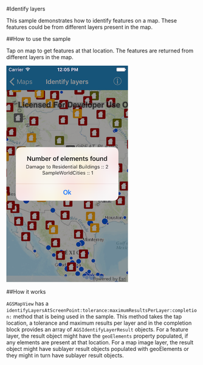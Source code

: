 #Identify layers

This sample demonstrates how to identify features on a map. These features could be from different layers present in the map.

##How to use the sample

Tap on map to get features at that location. The features are returned from different layers in the map.

![](image1.png)

##How it works

`AGSMapView` has a `identifyLayersAtScreenPoint:tolerance:maximumResultsPerLayer:completion:` method that is being used in the sample. This method takes the tap location, a tolerance and maximum results per layer and in the completion block provides an array of `AGSIdentifyLayerResult` objects. For a feature layer, the result object might have the `geoElements` property populated, if any elements are present at that location. For a map image layer, the result object might have sublayer result objects populated with geoElements or they might in turn have sublayer result objects.



